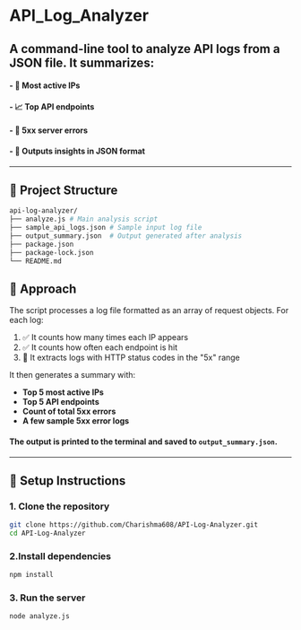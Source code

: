# API_Log_Analyzer
## A command-line tool to **analyze API logs from a JSON file**. It summarizes:

#### - 🔢 Most active IPs
#### - 📈 Top API endpoints
#### - 🚨 5xx server errors
#### - 📁 Outputs insights in JSON format

---

## 📁 Project Structure
```bash
api-log-analyzer/
├── analyze.js # Main analysis script
├── sample_api_logs.json # Sample input log file
├── output_summary.json  # Output generated after analysis
├── package.json
├── package-lock.json 
└── README.md
```

## 🧠 Approach

The script processes a log file formatted as an array of request objects. For each log:

1. ✅ It counts how many times each IP appears
2. ✅ It counts how often each endpoint is hit
3. 🚨 It extracts logs with HTTP status codes in the "5x" range

It then generates a summary with:

- **Top 5 most active IPs**
- **Top 5 API endpoints**
- **Count of total 5xx errors**
- **A few sample 5xx error logs**

#### The output is printed to the terminal and saved to `output_summary.json`.
---

## 📝 Setup Instructions

### 1. Clone the repository

```bash
git clone https://github.com/Charishma608/API-Log-Analyzer.git
cd API-Log-Analyzer
```
### 2.Install dependencies
```bash
npm install
```
### 3. Run the server
```bash
node analyze.js
```




